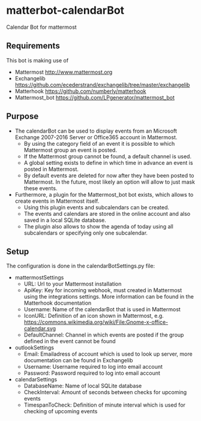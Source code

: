 # matterbot-calendarBot
Calendar Bot for mattermost

## Requirements
This bot is making use of
* Mattermost http://www.mattermost.org
* Exchangelib https://github.com/ecederstrand/exchangelib/tree/master/exchangelib
* Matterhook https://github.com/numberly/matterhook
* Mattermost_bot https://github.com/LPgenerator/mattermost_bot

## Purpose
* The calendarBot can be used to display events from an Microsoft Exchange 2007-2016 Server or Office365 account in Mattermost.
  * By using the category field of an event it is possible to which Mattermost group an event is posted.
  * If the Mattermost group cannot be found, a default channel is used.
  * A global setting exists to define in which time in advance an event is posted in Mattermost.
  * By default events are deleted for now after they have been posted to Mattermost. In the future, most likely an option will allow to just mask these events.
* Furthermore, a plugin for the Mattermost_bot bot exists, which allows to create events in Mattermost itself.
  * Using this plugin events and subcalendars can be created.
  * The events and calendars are stored in the online account and also saved in a local SQLite database.
  * The plugin also allows to show the agenda of today using all subcalendars or specifying only one subcalendar.

## Setup
The configuration is done in the calendarBotSettings.py file:
* mattermostSettings
  * URL: Url to your Mattermost installation
  * ApiKey: Key for incoming webhook, must created in Mattermost using the integrations settings. More information can be found in the Matterhook documentation
  * Username: Name of the calendarBot that is used in Mattermost
  * IconURL: Definition of an icon shown in Mattermost, e.g. https://commons.wikimedia.org/wiki/File:Gnome-x-office-calendar.svg
  * DefaultChannel: Channel in which events are posted if the group defined in the event cannot be found
* outlookSettings
  * Email: Emailadress of account which is used to look up server, more documentation can be found in Exchangelib 
  * Username: Username required to log into email account
  * Password: Password required to log into email account
* calendarSettings
  * DatabaseName: Name of local SQLite database
  * CheckInterval: Amount of seconds between checks for upcoming events
  * TimespanToCheck: Definition of minute interval which is used for checking of upcoming events
